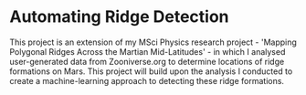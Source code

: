 # Automating Ridge Detection

This project is an extension of my MSci Physics research project - 'Mapping Polygonal Ridges Across the Martian Mid-Latitudes' - in which I analysed user-generated data from Zooniverse.org to determine locations of ridge formations on Mars.  This project will build upon the analysis I conducted to create a machine-learning approach to detecting these ridge formations.
